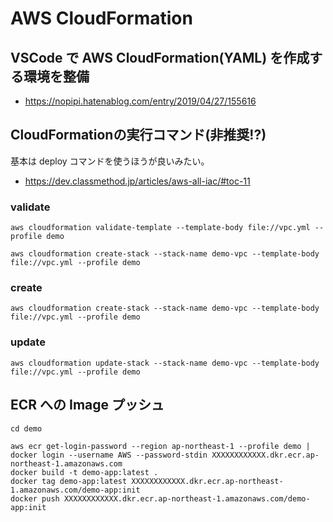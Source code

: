 # AWS CloudFormation


## VSCode で AWS CloudFormation(YAML) を作成する環境を整備

- https://nopipi.hatenablog.com/entry/2019/04/27/155616


## CloudFormationの実行コマンド(非推奨!?)

基本は deploy コマンドを使うほうが良いみたい。

- https://dev.classmethod.jp/articles/aws-all-iac/#toc-11


### validate

```
aws cloudformation validate-template --template-body file://vpc.yml --profile demo
```

```
aws cloudformation create-stack --stack-name demo-vpc --template-body file://vpc.yml --profile demo
```

### create

```
aws cloudformation create-stack --stack-name demo-vpc --template-body file://vpc.yml --profile demo
```

### update

```
aws cloudformation update-stack --stack-name demo-vpc --template-body file://vpc.yml --profile demo
```


## ECR への Image プッシュ

```
cd demo

aws ecr get-login-password --region ap-northeast-1 --profile demo | docker login --username AWS --password-stdin XXXXXXXXXXXX.dkr.ecr.ap-northeast-1.amazonaws.com
docker build -t demo-app:latest .
docker tag demo-app:latest XXXXXXXXXXXX.dkr.ecr.ap-northeast-1.amazonaws.com/demo-app:init
docker push XXXXXXXXXXXX.dkr.ecr.ap-northeast-1.amazonaws.com/demo-app:init
```
